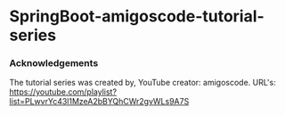 # SpringBoot-amigoscode-tutorial-series


### Acknowledgements
The tutorial series was created by, YouTube creator: amigoscode. URL's: https://youtube.com/playlist?list=PLwvrYc43l1MzeA2bBYQhCWr2gvWLs9A7S
